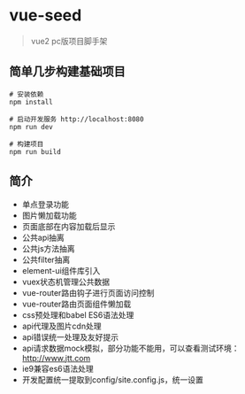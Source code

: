 # vue-seed

> vue2 pc版项目脚手架

## 简单几步构建基础项目

```
# 安装依赖
npm install

# 启动开发服务 http://localhost:8080
npm run dev

# 构建项目
npm run build
```

## 简介
* 单点登录功能
* 图片懒加载功能
* 页面底部在内容加载后显示
* 公共api抽离
* 公共js方法抽离
* 公共filter抽离
* element-ui组件库引入
* vuex状态机管理公共数据
* vue-router路由钩子进行页面访问控制
* vue-router路由页面组件懒加载
* css预处理和babel ES6语法处理
* api代理及图片cdn处理
* api错误统一处理及友好提示
* api请求数据mock模拟，部分功能不能用，可以查看测试环境：http://www.jtt.com
* ie9兼容es6语法处理
* 开发配置统一提取到config/site.config.js，统一设置
